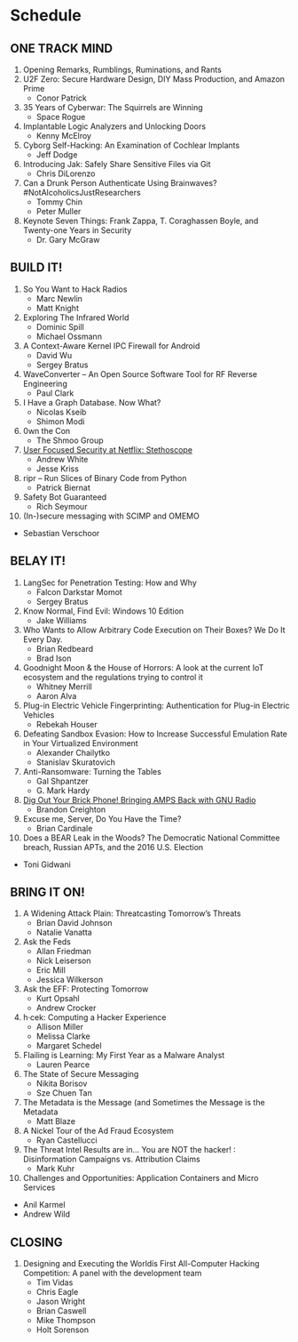 # Schedule

## ONE TRACK MIND

1. Opening Remarks, Rumblings, Ruminations, and Rants
2. U2F Zero: Secure Hardware Design, DIY Mass Production, and Amazon Prime
   * Conor Patrick
3. 35 Years of Cyberwar: The Squirrels are Winning
   * Space Rogue
4. Implantable Logic Analyzers and Unlocking Doors
   * Kenny McElroy
5. Cyborg Self-Hacking: An Examination of Cochlear Implants
   * Jeff Dodge
6. Introducing Jak: Safely Share Sensitive Files via Git
   * Chris DiLorenzo
7. Can a Drunk Person Authenticate Using Brainwaves? #NotAlcoholicsJustResearchers
   * Tommy Chin
   * Peter Muller
8. Keynote Seven Things: Frank Zappa, T. Coraghassen Boyle, and Twenty-one Years in Security
   * Dr. Gary McGraw

## BUILD IT!

1. So You Want to Hack Radios
   * Marc Newlin
   * Matt Knight
2. Exploring The Infrared World
   * Dominic Spill
   * Michael Ossmann
3. A Context-Aware Kernel IPC Firewall for Android
   * David Wu
   * Sergey Bratus
4. WaveConverter – An Open Source Software Tool for RF Reverse Engineering
   * Paul Clark
5. I Have a Graph Database. Now What?
   * Nicolas Kseib
   * Shimon Modi
6. 0wn the Con
   * The Shmoo Group
7. [User Focused Security at Netflix: Stethoscope](build/07_user_focused_security_at_netflix.md)
   * Andrew White
   * Jesse Kriss
8. ripr – Run Slices of Binary Code from Python
   * Patrick Biernat
9. Safety Bot Guaranteed
   * Rich Seymour
10. (In-)secure messaging with SCIMP and OMEMO
   * Sebastian Verschoor

## BELAY IT!

1. LangSec for Penetration Testing: How and Why
   * Falcon Darkstar Momot
   * Sergey Bratus
2. Know Normal, Find Evil: Windows 10 Edition
   * Jake Williams
3. Who Wants to Allow Arbitrary Code Execution on Their Boxes? We Do It Every Day.
   * Brian Redbeard
   * Brad Ison
4. Goodnight Moon & the House of Horrors: A look at the current IoT ecosystem and the regulations trying to control it
   * Whitney Merrill
   * Aaron Alva
5. Plug-in Electric Vehicle Fingerprinting: Authentication for Plug-in Electric Vehicles
   * Rebekah Houser
6. Defeating Sandbox Evasion: How to Increase Successful Emulation Rate in Your Virtualized Environment
   * Alexander Chailytko
   * Stanislav Skuratovich
7. Anti-Ransomware: Turning the Tables
   * Gal Shpantzer
   * G. Mark Hardy
8. [Dig Out Your Brick Phone! Bringing AMPS Back with GNU Radio](belay/08_dig_out_your_brick_phone.md)
   * Brandon Creighton
9. Excuse me, Server, Do You Have the Time?
   * Brian Cardinale
10. Does a BEAR Leak in the Woods? The Democratic National Committee breach, Russian APTs, and the 2016 U.S. Election
   * Toni Gidwani

## BRING IT ON!

1. A Widening Attack Plain: Threatcasting Tomorrow’s Threats
   * Brian David Johnson
   * Natalie Vanatta
2. Ask the Feds
   * Allan Friedman
   * Nick Leiserson
   * Eric Mill
   * Jessica Wilkerson
3. Ask the EFF: Protecting Tomorrow
   * Kurt Opsahl
   * Andrew Crocker
4. h·cek: Computing a Hacker Experience
   * Allison Miller
   * Melissa Clarke
   * Margaret Schedel
5. Flailing is Learning: My First Year as a Malware Analyst
   * Lauren Pearce
6. The State of Secure Messaging
   * Nikita Borisov
   * Sze Chuen Tan
7. The Metadata is the Message (and Sometimes the Message is the Metadata
   * Matt Blaze
8. A Nickel Tour of the Ad Fraud Ecosystem
   * Ryan Castellucci
9. The Threat Intel Results are in… You are NOT the hacker! : Disinformation Campaigns vs. Attribution Claims
   * Mark Kuhr
10. Challenges and Opportunities: Application Containers and Micro Services
   * Anil Karmel
   * Andrew Wild

## CLOSING

1. Designing and Executing the Worldís First All-Computer Hacking Competition: A panel with the development team
   * Tim Vidas
   * Chris Eagle
   * Jason Wright
   * Brian Caswell
   * Mike Thompson
   * Holt Sorenson
